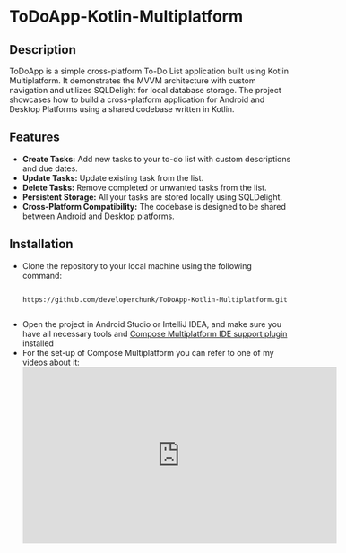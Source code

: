 # ToDoApp-Kotlin-Multiplatform

<h2>Description</h2>
<p>ToDoApp is a simple cross-platform To-Do List application built using Kotlin Multiplatform. It demonstrates the MVVM architecture with custom navigation and utilizes SQLDelight for local database storage.  The project showcases how to build a cross-platform application for Android and Desktop Platforms using a shared codebase written in Kotlin.</p>

<h2>Features</h2>
<ul>
  <li><b>Create Tasks:</b> Add new tasks to your to-do list with custom descriptions and due dates.</li>
  <li><b>Update Tasks:</b> Update existing task from the list.</li>
  <li><b>Delete Tasks:</b> Remove completed or unwanted tasks from the list.</li>
  <li><b>Persistent Storage:</b> All your tasks are stored locally using SQLDelight.</li>
  <li><b>Cross-Platform Compatibility:</b> The codebase is designed to be shared between Android and Desktop platforms.</li>
</ul>

<h2>Installation</h2>
<ul>
  <li>Clone the repository to your local machine using the following command: <be>
    <pre><code>
https://github.com/developerchunk/ToDoApp-Kotlin-Multiplatform.git
    </code></pre>
  </li>
  <li>Open the project in Android Studio or IntelliJ IDEA, and make sure you have all necessary tools and <a href="https://plugins.jetbrains.com/plugin/16541-compose-multiplatform-ide-support">Compose Multiplatform IDE support plugin</a> installed</li>
  <li>For the set-up of Compose Multiplatform you can refer to one of my videos about it: <br>
    <iframe width="560" height="315" src="https://www.youtube.com/embed/ZQGBkbmtUKA?controls=0" title="YouTube video player" frameborder="0"></iframe>
  </li>
</ul>


